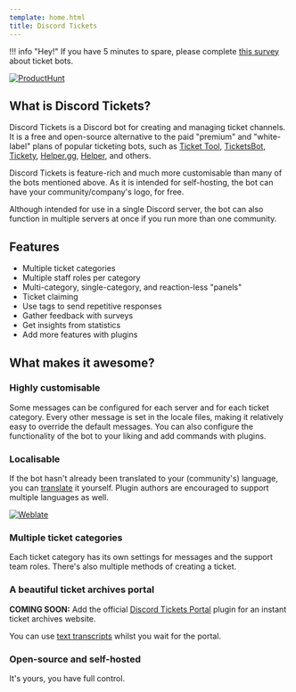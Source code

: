 ```yaml
---
template: home.html
title: Discord Tickets
---
```


!!! info "Hey!"
	If you have 5 minutes to spare, please complete [this survey](https://forms.office.com/r/LE1UbheBTm) about ticket bots.
	

[![ProductHunt](https://api.producthunt.com/widgets/embed-image/v1/review.svg?post_id=321112&theme=light)](https://www.producthunt.com/posts/discord-tickets?utm_source=badge-review&utm_medium=badge&utm_souce=badge-discord-tickets#discussion-body)


## What is Discord Tickets?

Discord Tickets is a Discord bot for creating and managing ticket channels. It is a free and open-source alternative to the paid "premium" and "white-label" plans of popular ticketing bots, such as [Ticket Tool](https://tickettool.xyz/), [TicketsBot](https://ticketsbot.net/), [Tickety](https://tickety.net/), [Helper.gg](https://helper.gg/), [Helper](https://helper.wtf), and others.

Discord Tickets is feature-rich and much more customisable than many of the bots mentioned above. As it is intended for self-hosting, the bot can have your community/company's logo, for free.

Although intended for use in a single Discord server, the bot can also function in multiple servers at once if you run more than one community.

## Features

- Multiple ticket categories
- Multiple staff roles per category
- Multi-category, single-category, and reaction-less "panels"
- Ticket claiming 
- Use tags to send repetitive responses
- Gather feedback with surveys
- Get insights from statistics
- Add more features with plugins


## What makes it awesome?

### **Highly customisable**  
Some messages can be configured for each server and for each ticket category. Every other message is set in the locale files, making it relatively easy to override the default messages.
You can also configure the functionality of the bot to your liking and add commands with plugins.

### **Localisable**  
If the bot hasn't already been translated to your (community's) language, you can [translate](https://github.com/discord-tickets/.github/blob/main/CONTRIBUTING.md#translating) it yourself.
Plugin authors are encouraged to support multiple languages as well.

[![Weblate](https://i18n.capestar.net/widgets/discord-tickets/-/bot/287x66-white.png)](https://i18n.capestar.net/engage/discord-tickets/)

### **Multiple ticket categories**  
Each ticket category has its own settings for messages and the support team roles. There's also multiple methods of creating a ticket.

### **A beautiful ticket archives portal**  
**COMING SOON:** Add the official [Discord Tickets Portal](https://github.com/discord-tickets/portal) plugin for an instant ticket archives website.

You can use [text transcripts](/plugins/official/text-transcripts/) whilst you wait for the portal.

### **Open-source and self-hosted**  
It's yours, you have full control.
